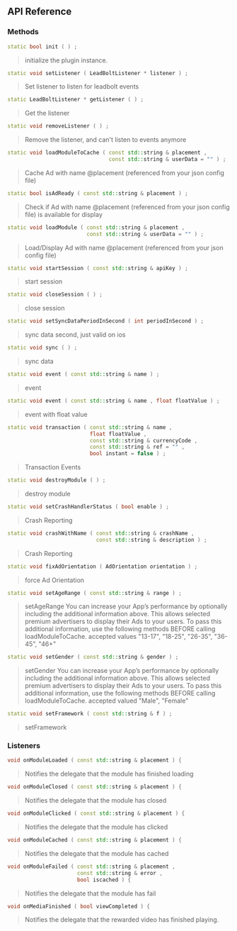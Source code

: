 ## API Reference

### Methods
```cpp
static bool init ( ) ;
```
>  initialize the plugin instance.

```cpp
static void setListener ( LeadBoltListener * listener ) ;
```
> Set listener to listen for leadbolt events

```cpp
static LeadBoltListener * getListener ( ) ;
```
> Get the listener

```cpp
static void removeListener ( ) ;
```
> Remove the listener, and can't listen to events anymore

```cpp
static void loadModuleToCache ( const std::string & placement ,
                                const std::string & userData = "" ) ;
```
> Cache Ad with name @placement (referenced from your json config file)

```cpp
static bool isAdReady ( const std::string & placement ) ;
```
> Check if Ad with name @placement (referenced from your json config file) is available for display

```cpp
static void loadModule ( const std::string & placement ,
                         const std::string & userData = "" ) ;
```
> Load/Display Ad with name @placement (referenced from your json config file)

```cpp
static void startSession ( const std::string & apiKey ) ;
```
> start session

```cpp
static void closeSession ( ) ;
```
> close session

```cpp
static void setSyncDataPeriodInSecond ( int periodInSecond ) ;
```
> sync data second, just valid on ios

```cpp
static void sync ( ) ;
```
> sync data

```cpp
static void event ( const std::string & name ) ;
```
> event

```cpp
static void event ( const std::string & name , float floatValue ) ;
```
> event with float value

```cpp
static void transaction ( const std::string & name ,
                          float floatValue ,
                          const std::string & currencyCode ,
                          const std::string & ref = "" ,
                          bool instant = false ) ;
```
> Transaction Events

```cpp
static void destroyModule ( ) ;
```
> destroy module

```cpp
static void setCrashHandlerStatus ( bool enable ) ;
```
> Crash Reporting

```cpp
static void crashWithName ( const std::string & crashName ,
                            const std::string & description ) ;
```
> Crash Reporting

```cpp
static void fixAdOrientation ( AdOrientation orientation ) ;
```
> force Ad Orientation

```cpp
static void setAgeRange ( const std::string & range ) ;
```
> setAgeRange
You can increase your App’s performance by optionally including the additional information above. This allows selected premium advertisers to display their Ads to your users. To pass this additional information, use the following methods BEFORE calling loadModuleToCache.
accepted values "13-17", "18-25", "26-35", "36-45", "46+"

```cpp
static void setGender ( const std::string & gender ) ;
```
> setGender
You can increase your App’s performance by optionally including the additional information above. This allows selected premium advertisers to display their Ads to your users. To pass this additional information, use the following methods BEFORE calling loadModuleToCache.
accepted valued "Male", "Female"

```cpp
static void setFramework ( const std::string & f ) ;
```
> setFramework


### Listeners
```cpp
void onModuleLoaded ( const std::string & placement ) {
```
> Notifies the delegate that the module has finished loading

```cpp
void onModuleClosed ( const std::string & placement ) {
```
> Notifies the delegate that the module has closed

```cpp
void onModuleClicked ( const std::string & placement ) {
```
> Notifies the delegate that the module has clicked

```cpp
void onModuleCached ( const std::string & placement ) {
```
> Notifies the delegate that the module has cached

```cpp
void onModuleFailed ( const std::string & placement ,
                      const std::string & error ,
                      bool iscached ) {
```
> Notifies the delegate that the module has fail

```cpp
void onMediaFinished ( bool viewCompleted ) {
```
> Notifies the delegate that the rewarded video has finished playing.



